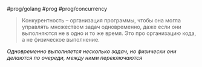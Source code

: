 #prog/golang #prog #prog/concurrency 

> Конкурентность – организация программы, чтобы она могла управлять множеством задач одновременно, даже если они выполняются не в одно и то же время. Это про организацию кода, а не физическое выполнение.

*Одновременно выполняется несколько задач, но физически они делаются по очереди, между ними переключаются*
